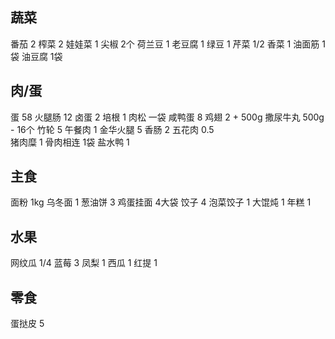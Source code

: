 ## 蔬菜

番茄 2
榨菜 2
娃娃菜 1
尖椒 2个
荷兰豆 1
老豆腐 1
绿豆 1
芹菜 1/2
香菜 1
油面筋 1袋
油豆腐 1袋

## 肉/蛋

蛋 58
火腿肠 12
卤蛋 2
培根 1
肉松 一袋
咸鸭蛋 8
鸡翅 2 + 500g
撒尿牛丸 500g - 16个
竹轮 5
午餐肉 1
金华火腿 5
香肠 2
五花肉 0.5  
猪肉糜 1
骨肉相连 1袋
盐水鸭 1

## 主食

面粉 1kg
乌冬面 1
葱油饼 3
鸡蛋挂面 4大袋
饺子 4
泡菜饺子 1
大馄炖 1
年糕 1

## 水果

网纹瓜 1/4
蓝莓 3
凤梨 1
西瓜 1
红提 1

## 零食

蛋挞皮 5